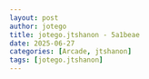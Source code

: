 ```yaml
---
layout: post
author: jotego
title: jotego.jtshanon - 5a1beae
date: 2025-06-27
categories: [Arcade, jtshanon]
tags: [jotego.jtshanon]
---
```


